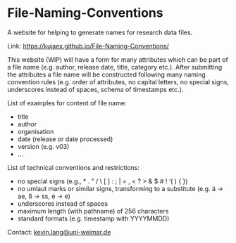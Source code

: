 # File-Naming-Conventions
A website for helping to generate names for research data files.

Link: https://kujaex.github.io/File-Naming-Conventions/

This website (WIP) will have a form for many attributes which can be part of a file name (e.g. author, release date, title, category etc.). After submitting the attributes a file name will be constructed following many naming convention rules (e.g. order of attributes, no capital letters, no special signs, underscores instead of spaces, schema of timestamps etc.).

List of examples for content of file name:
* title
* author
* organisation
* date (release or date processed)
* version (e.g. v03)
* ...

List of technical conventions and restrictions:
* no special signs (e.g., * . ” / \ [ ] : ; | = , < ? > & $ # ! ‘( ) { })
* no umlaut marks or similar signs, transforming to a substitute (e.g. ä -> ae, ß -> ss, é -> e)
* underscores instead of spaces
* maximum length (with pathname) of 256 characters
* standard formats (e.g. timestamp with YYYYMMDD)

Contact:
kevin.lang@uni-weimar.de
